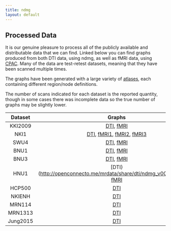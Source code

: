 ```yaml
---
title: ndmg
layout: default
---
```


## Processed Data
It is our genuine pleasure to process all of the publicly available and distributable data that we can find. Linked below you can find graphs produced from both DTI data, using ndmg, as well as fMRI data, using [CPAC](http://fcp-indi.github.io/). Many of the data are test-retest datasets, meaning that they have been scanned multiple times.

The graphs have been generated with a large variety of [atlases](./atlases.html), each containing different region/node definitions.

The number of scans indicated for each dataset is the reported quantity, though in some cases there was incomplete data so the true number of graphs may be slightly lower.


| Dataset | Graphs     | Scans  | TRT | 
|:-------:|:----------:|:------:|:---:|
|KKI2009 | [DTI](http://openconnecto.me/mrdata/share/dti/ndmg_v0011/KKI2009/), [fMRI](http://openconnecto.me/mrdata/share/fmri/cpacv0392/KKI2009/) | 42 | Yes |
|NKI1    | [DTI](http://openconnecto.me/mrdata/share/dti/ndmg_v0011/NKI1/), [fMRI1](http://openconnecto.me/mrdata/share/fmri/cpacv0392/NKI24_std2500/), [fMRI2](http://openconnecto.me/mrdata/share/fmri/cpacv0392/NKI24_mx645/), [fMRI3](http://openconnecto.me/mrdata/share/fmri/cpacv0392/NKI24_mx1400/) | 48 | Yes |
|SWU4    | [DTI](http://openconnecto.me/mrdata/share/dti/ndmg_v0011/SWU4/), [fMRI](http://openconnecto.me/mrdata/share/fmri/cpacv0392/SWU4/) | 570 | Yes |
|BNU1    | [DTI](http://openconnecto.me/mrdata/share/dti/ndmg_v0011/BNU1/), [fMRI](http://openconnecto.me/mrdata/share/fmri/cpacv0392/BNU1/graphs/) | 114 | Yes |
|BNU3    | [DTI](http://openconnecto.me/mrdata/share/dti/ndmg_v0011/BNU3/), [fMRI](http://openconnecto.me/mrdata/share/fmri/cpacv0392/BNU3/graphs/) | 48 | No |
|HNU1    | [DTI}(http://openconnecto.me/mrdata/share/dti/ndmg_v0011/HNU1/), [fMRI](http://openconnecto.me/mrdata/share/fmri/cpacv0392/HNU1/graphs/) | 300 | Yes |
|HCP500  | [DTI](http://openconnecto.me/mrdata/share/dti/ndmg_v0011/HCP500/) | 3156 | Yes |
|NKIENH  | [DTI](http://openconnecto.me/mrdata/share/dti/ndmg_v0011/NKIENH/) | 198 | No |
|MRN114  | [DTI](http://openconnecto.me/mrdata/share/dti/ndmg_v0011/MRN114/) | 114 | No |
|MRN1313 | [DTI](http://openconnecto.me/mrdata/share/dti/ndmg_v0011/MRN1313/) | 1313 | No |
|Jung2015| [DTI](http://openconnecto.me/mrdata/share/dti/ndmg_v0011/Jung2015/) | 255 | No |
